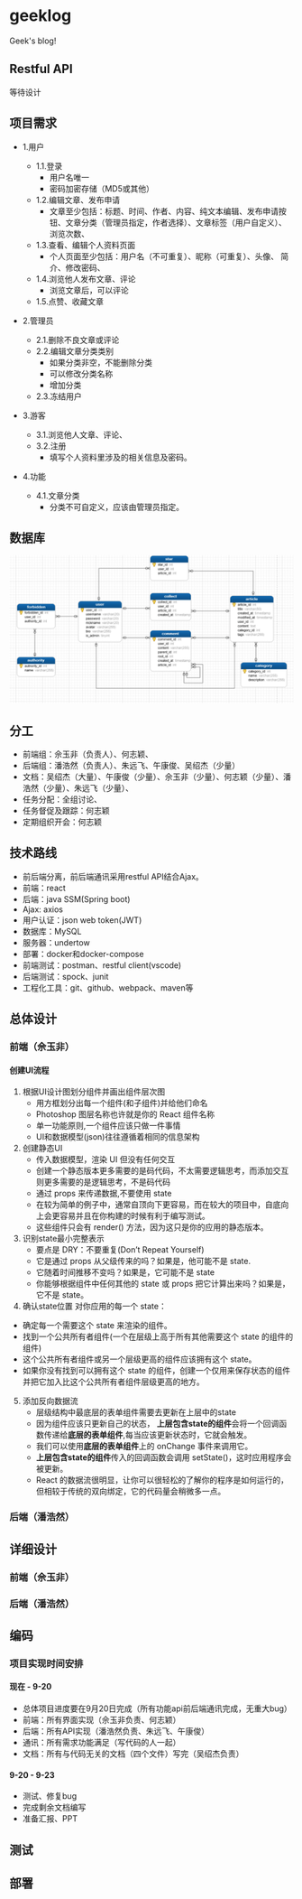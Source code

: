 # geeklog
Geek's blog!

## Restful API
等待设计

## 项目需求
- 1.用户
    - 1.1.登录
       - 用户名唯一
       - 密码加密存储（MD5或其他）
    - 1.2.编辑文章、发布申请
       - 文章至少包括：标题、时间、作者、内容、纯文本编辑、发布申请按钮、文章分类（管理员指定，作者选择）、文章标签（用户自定义）、浏览次数、
    - 1.3.查看、编辑个人资料页面
       - 个人页面至少包括：用户名（不可重复）、昵称（可重复）、头像、
简介、修改密码、
    - 1.4.浏览他人发布文章、评论
       - 浏览文章后，可以评论
    - 1.5.点赞、收藏文章
- 2.管理员
  - 2.1.删除不良文章或评论
  - 2.2.编辑文章分类类别
       - 如果分类非空，不能删除分类
       - 可以修改分类名称
       - 增加分类
  - 2.3.冻结用户
    
- 3.游客
    - 3.1.浏览他人文章、评论、
    - 3.2.注册
       - 填写个人资料里涉及的相关信息及密码。
- 4.功能
    - 4.1.文章分类
       - 分类不可自定义，应该由管理员指定。

## 数据库
![ER图](./management-docs/需求/ER图.png)

## 分工
- 前端组：佘玉非（负责人）、何志颖、
- 后端组：潘浩然（负责人）、朱远飞、午康俊、吴绍杰（少量）
- 文档：吴绍杰（大量）、午康俊（少量）、佘玉非（少量）、何志颖（少量）、潘浩然（少量）、朱远飞（少量）、
- 任务分配：全组讨论、
- 任务督促及跟踪：何志颖
- 定期组织开会：何志颖

## 技术路线
- 前后端分离，前后端通讯采用restful API结合Ajax。
- 前端：react
- 后端：java SSM(Spring boot)
- Ajax: axios
- 用户认证：json web token(JWT)
- 数据库：MySQL
- 服务器：undertow
- 部署：docker和docker-compose
- 前端测试：postman、restful client(vscode)
- 后端测试：spock、junit
- 工程化工具：git、github、webpack、maven等



## 总体设计

### 前端（佘玉非）
#### 创建UI流程
1. 根据UI设计图划分组件并画出组件层次图
   - 用方框划分出每一个组件(和子组件)并给他们命名
   - Photoshop 图层名称也许就是你的 React 组件名称
   - 单一功能原则,一个组件应该只做一件事情
   - UI和数据模型(json)往往遵循着相同的信息架构
2. 创建静态UI
   - 传入数据模型，渲染 UI 但没有任何交互
   - 创建一个静态版本更多需要的是码代码，不太需要逻辑思考，而添加交互则更多需要的是逻辑思考，不是码代码
   - 通过 props 来传递数据,不要使用 state
   - 在较为简单的例子中，通常自顶向下更容易，而在较大的项目中，自底向上会更容易并且在你构建的时候有利于编写测试。
   - 这些组件只会有 render() 方法，因为这只是你的应用的静态版本。
3. 识别state最小完整表示
   - 要点是 DRY：不要重复(Don’t Repeat Yourself)
   - 它是通过 props 从父级传来的吗？如果是，他可能不是 state.
   - 它随着时间推移不变吗？如果是，它可能不是 state
   - 你能够根据组件中任何其他的 state 或 props 把它计算出来吗？如果是，它不是 state。
4. 确认state位置
   对你应用的每一个 state：
  - 确定每一个需要这个 state 来渲染的组件。
  - 找到一个公共所有者组件(一个在层级上高于所有其他需要这个 state 的组件的组件)
  - 这个公共所有者组件或另一个层级更高的组件应该拥有这个 state。
  - 如果你没有找到可以拥有这个 state 的组件，创建一个仅用来保存状态的组件并把它加入比这个公共所有者组件层级更高的地方。
5. 添加反向数据流
   - 层级结构中最底层的表单组件需要去更新在上层中的state
   - 因为组件应该只更新自己的状态， **上层包含state的组件**会将一个回调函数传递给**底层的表单组件**,每当应该更新状态时，它就会触发。
   - 我们可以使用**底层的表单组件**上的 onChange 事件来调用它。
   - **上层包含state的组件**传入的回调函数会调用 setState()，这时应用程序会被更新。
   - React 的数据流很明显，让你可以很轻松的了解你的程序是如何运行的，但相较于传统的双向绑定，它的代码量会稍微多一点。

### 后端（潘浩然）

## 详细设计

### 前端（佘玉非）

### 后端（潘浩然）

## 编码

### 项目实现时间安排
#### 现在 - 9-20
- 总体项目进度要在9月20日完成（所有功能api前后端通讯完成，无重大bug）
- 前端：所有界面实现（佘玉非负责、何志颖）
- 后端：所有API实现（潘浩然负责、朱远飞、午康俊）
- 通讯：所有需求功能满足（写代码的人一起）
- 文档：所有与代码无关的文档（四个文件）写完（吴绍杰负责）

#### 9-20 - 9-23
- 测试、修复bug
- 完成剩余文档编写
- 准备汇报、PPT

## 测试

## 部署

